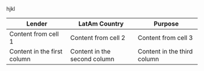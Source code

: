 hjkl





Lender | LatAm Country | Purpose |
-----------  | ------------- | ------------- |
Content from cell 1 | Content from cell 2 | Content from cell 3 |
Content in the first column | Content in the second column | Content in the third column |
